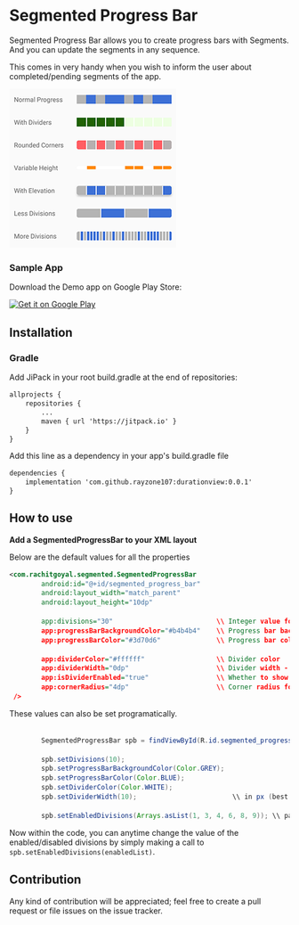 # Segmented Progress Bar

Segmented Progress Bar allows you to create progress bars with Segments. And you can update the segments in any sequence.

This comes in very handy when you wish to inform the user about completed/pending segments of the app.

![alt text](/Image.png)

<h3>Sample App</h3>

Download the Demo app on Google Play Store:

<a href='https://play.google.com/store/apps/details?id=com.rachitgoyal.durationview'><img alt='Get it on Google Play' src='https://play.google.com/intl/en_us/badges/images/generic/en_badge_web_generic.png' width="160" height="65"></a>

<h2>Installation</h2>

<h3>Gradle</h3>

Add JiPack in your root build.gradle at the end of repositories:

```
allprojects {
	repositories {
        ...
		maven { url 'https://jitpack.io' }
    }
}
```

Add this line as a dependency in your app's build.gradle file
```
dependencies {
    implementation 'com.github.rayzone107:durationview:0.0.1'
}
```

<h2>How to use</h2>

<b>Add a SegmentedProgressBar to your XML layout</b>

Below are the default values for all the properties
```xml
<com.rachitgoyal.segmented.SegmentedProgressBar
        android:id="@+id/segmented_progress_bar"
        android:layout_width="match_parent"
        android:layout_height="10dp"
        
        app:divisions="30"                          \\ Integer value for total number of divisions
        app:progressBarBackgroundColor="#b4b4b4"    \\ Progress bar background color
        app:progressBarColor="#3d70d6"              \\ Progress bar color
        
        app:dividerColor="#ffffff"                  \\ Divider color
        app:dividerWidth="0dp"                      \\ Divider width - set 0dp for no divider
        app:isDividerEnabled="true"                 \\ Whether to show divider or not - no effect if dividerWidth not set
        app:cornerRadius="4dp"                      \\ Corner radius for the progress bar
 />
```

These values can also be set programatically.

```java

        SegmentedProgressBar spb = findViewById(R.id.segmented_progress_bar);
        
        spb.setDivisions(10);
        spb.setProgressBarBackgroundColor(Color.GREY);
        spb.setProgressBarColor(Color.BLUE);
        spb.setDividerColor(Color.WHITE);
        spb.setDividerWidth(10);                        \\ in px (best to set this using xml, or convert from dp to px first)
        
        spb.setEnabledDivisions(Arrays.asList(1, 3, 4, 6, 8, 9)); \\ pass a list of integers, with the values that are to be enabled.
```

Now within the code, you can anytime change the value of the enabled/disabled divisions by simply making a call to `spb.setEnabledDivisions(enabledList)`.

<h2>Contribution</h2>

Any kind of contribution will be appreciated; feel free to create a pull request or file issues on the issue tracker.
